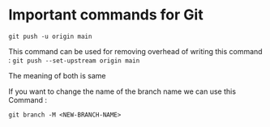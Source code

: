 # Important commands for Git

`git push -u origin main`

This command can be used for removing overhead of writing this command : 
`git push --set-upstream origin main`

The meaning of both is same

If you want to change the name of the branch name we can use this Command :

`git branch -M <NEW-BRANCH-NAME>`